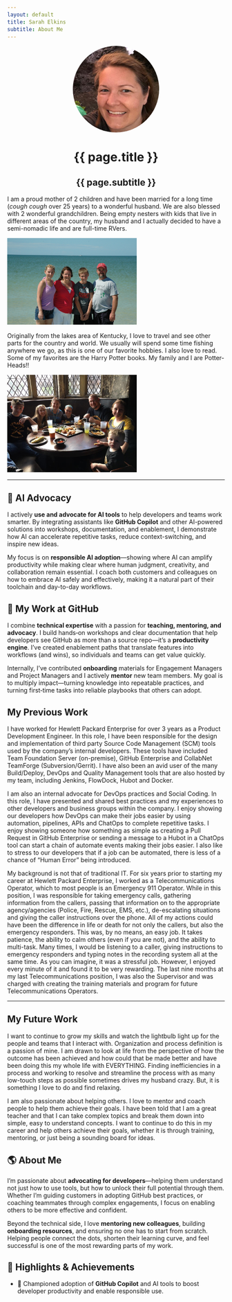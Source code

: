 ```yaml
---
layout: default
title: Sarah Elkins
subtitle: About Me
---
```

<img align="middle" src="./assets/images/HeadShot.jpg" alt="Sarah Elkins" style="border-radius:50%; display:block; margin:auto;" width="200" height="200">  

<h1 align="center">{{ page.title }}</h1>
<h2 align="center">{{ page.subtitle }}</h2>

I am a proud mother of 2 children and have been married for a long time (*cough cough* over 25 years) to a wonderful husband. We are also blessed with 2 wonderful grandchildren.  Being empty nesters with kids that live in different areas of the country, my husband and I actually decided to have a semi-nomadic life and are full-time RVers.  

<img src="./assets/images/Family.JPG" width="300">    

Originally from the lakes area of Kentucky, I love to travel and see other parts for the country and world.  We usually will spend some time fishing anywhere we go, as this is one of our favorite hobbies.  I also love to read.  Some of my favorites are the Harry Potter books.  My family and I are Potter-Heads!!

<img src="./assets/images/HP.jpg" width="300">  

---

## 🚀 <span class="ai-highlight">AI Advocacy</span>

I actively **use and advocate for <span class="ai-highlight">AI tools</span>** to help developers and teams work smarter. By integrating assistants like **<span class="ai-highlight">GitHub Copilot</span>** and other <span class="ai-highlight">AI-powered solutions</span> into workshops, documentation, and enablement, I demonstrate how <span class="ai-highlight">AI</span> can accelerate repetitive tasks, reduce context-switching, and inspire new ideas. 

My focus is on **responsible <span class="ai-highlight">AI</span> adoption**—showing where <span class="ai-highlight">AI</span> can amplify productivity while making clear where human judgment, creativity, and collaboration remain essential. I coach both customers and colleagues on how to embrace <span class="ai-highlight">AI</span> safely and effectively, making it a natural part of their toolchain and day-to-day workflows.


## 🧰 My Work at GitHub

I combine **technical expertise** with a passion for **teaching, mentoring, and advocacy**. I build hands‑on workshops and clear documentation that help developers see GitHub as more than a source repo—it’s a **productivity engine**. I’ve created enablement paths that translate features into workflows (and wins), so individuals and teams can get value quickly.

Internally, I’ve contributed **onboarding** materials for Engagement Managers and Project Managers and I actively **mentor** new team members. My goal is to multiply impact—turning knowledge into repeatable practices, and turning first‑time tasks into reliable playbooks that others can adopt.


## My Previous Work

I have worked for Hewlett Packard Enterprise for over 3 years as a Product Development Engineer.  In this role, I have been responsible for the design and implementation of third party Source Code Management (SCM) tools used by the company’s internal developers.  These tools have included Team Foundation Server (on-premise), GitHub Enterprise and CollabNet TeamForge (Subversion/Gerrit).  I have also been an avid user of the many Build/Deploy, DevOps and Quality Management tools that are also hosted by my team, including Jenkins, FlowDock, Hubot and Docker.  

I am also an internal advocate for DevOps practices and Social Coding.   In this role, I have presented and shared best practices and my experiences to other developers and business groups within the company.  I enjoy showing our developers how DevOps can make their jobs easier by using automation, pipelines, APIs and ChatOps to complete repetitive tasks.  I enjoy showing someone how something as simple as creating a Pull Request in GitHub Enterprise or sending a message to a Hubot in a ChatOps tool can start a chain of automate events making their jobs easier.  I also like to stress to our developers that if a job can be automated, there is less of a chance of “Human Error” being introduced.

My background is not that of traditional IT.  For six years prior to starting my career at Hewlett Packard Enterprise, I worked as a Telecommunications Operator, which to most people is an Emergency 911 Operator.  While in this position, I was responsible for taking emergency calls, gathering information from the callers, passing that information on to the appropriate agency/agencies (Police, Fire, Rescue, EMS, etc.), de-escalating situations and giving the caller instructions over the phone.  All of my actions could have been the difference in life or death for not only the callers, but also the emergency responders.  This was, by no means, an easy job.  It takes patience, the ability to calm others (even if you are not), and the ability to multi-task.  Many times, I would be listening to a caller, giving instructions to emergency responders and typing notes in the recording system all at the same time.  As you can imagine, it was a stressful job.  However, I enjoyed every minute of it and found it to be very rewarding.  The last nine months at my last Telecommunications position, I was also the Supervisor and was charged with creating the training materials and program for future Telecommunications Operators.  

---

## My Future Work

I want to continue to grow my skills and watch the lightbulb light up for the people and teams that I interact with.  Organization and process definition is a passion of mine.  I am drawn to look at life from the perspective of how the outcome has been achieved and how could that be made better and have been doing this my whole life with EVERYTHING.  Finding inefficiencies in a process and working to resolve and streamline the process with as many low-touch steps as possible sometimes drives my husband crazy.  But, it is something I love to do and find relaxing.

I am also passionate about helping others.  I love to mentor and coach people to help them achieve their goals.  I have been told that I am a great teacher and that I can take complex topics and break them down into simple, easy to understand concepts.  I want to continue to do this in my career and help others achieve their goals, whether it is through training, mentoring, or just being a sounding board for ideas.

## 🌎 About Me

I’m passionate about **advocating for developers**—helping them understand not just how to use tools, but how to unlock their full potential through them. Whether I’m guiding customers in adopting GitHub best practices, or coaching teammates through complex engagements, I focus on enabling others to be more effective and confident.

Beyond the technical side, I love **mentoring new colleagues**, building **onboarding resources**, and ensuring no one has to start from scratch. Helping people connect the dots, shorten their learning curve, and feel successful is one of the most rewarding parts of my work.

## 🌟 Highlights & Achievements
- <span class="ai-highlight">🚀 Championed adoption of **<span class="ai-highlight">GitHub Copilot</span>** and <span class="ai-highlight">AI tools</span> to boost developer productivity and enable responsible use.</span>
